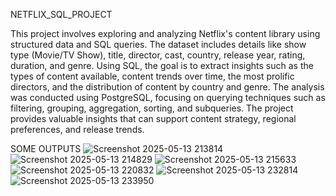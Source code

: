 NETFLIX_SQL_PROJECT

This project involves exploring and analyzing Netflix's content library using structured data and SQL queries. The dataset includes details like show type (Movie/TV Show), title, director, cast, country, release year, rating, duration, and genre. Using SQL, the goal is to extract insights such as the types of content available, content trends over time, the most prolific directors, and the distribution of content by country and genre.
The analysis was conducted using PostgreSQL, focusing on querying techniques such as filtering, grouping, aggregation, sorting, and subqueries. The project provides valuable insights that can support content strategy, regional preferences, and release trends.

SOME OUTPUTS
![Screenshot 2025-05-13 213814](https://github.com/user-attachments/assets/4a7e240d-693c-4e9e-b27a-98cdd90a0460)
![Screenshot 2025-05-13 214829](https://github.com/user-attachments/assets/072f9280-3e00-44a0-ae9f-f210d893db72)
![Screenshot 2025-05-13 215633](https://github.com/user-attachments/assets/0d01ce0f-84a4-49fa-8b9e-b85166d0cef1)
![Screenshot 2025-05-13 220832](https://github.com/user-attachments/assets/5262d2c2-a867-43f8-907c-3ba34b031a1f)
![Screenshot 2025-05-13 232814](https://github.com/user-attachments/assets/bd7de0a9-2ec4-45f1-a427-5a55c5327207)
![Screenshot 2025-05-13 233950](https://github.com/user-attachments/assets/3f75e393-1ea8-4038-8080-5737ccc97072)






